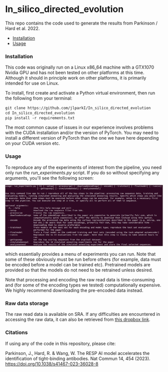 # In_silico_directed_evolution
This repo contains the code used to generate the results from Parkinson / Hard et al.
2022.

- [Installation](#Installation)
- [Usage](#Usage)

### Installation

This code was originally run on a Linux x86_64 machine with a GTX1070 Nvidia GPU
and has not been tested on other platforms at this time. Although it should in 
principle work on other platforms, it is primarily intended for use on Linux.

To install, first create and activate a Python virtual environment,
then run the following from your terminal:

```
git clone https://github.com/jlparkI/In_silico_directed_evolution
cd In_silico_directed_evolution
pip install -r requirements.txt
```

The most common cause of issues in our experience involves problems with the 
CUDA installation and/or the version of PyTorch. You may need to install a 
different version of PyTorch than the one we have here depending on your CUDA
version etc.

### Usage

To reproduce any of the experiments of interest from the pipeline, you need only
run the *run_experiments.py* script. If you do so without specifying any arguments, 
you'll see the following screen:

![argparse_args](results_and_resources/run_experiments.png)


which essentially provides a menu of experiments you can run. Note that some of these
obviously must be run before others (for example, data must be encoded before a model
can be trained etc). Pretrained models are provided so that the models do not need
to be retrained unless desired.

Note that processing and encoding the raw read data is time-consuming and (for
some of the encoding types we tested) computationally expensive. We highly recommend
downloading the pre-encoded data instead.

### Raw data storage

The raw read data is available on SRA. If any difficulties are encountered in
accessing the raw data, it can also be retrieved from
[this dropbox link](https://www.dropbox.com/sh/2iyxmsljo551cwy/AACetM27l1CbiIy7NV6a4mNra?dl=0).


### Citations

If using any of the code in this repository, please cite:

Parkinson, J., Hard, R. & Wang, W. The RESP AI model accelerates the identification of tight-binding antibodies.
Nat Commun 14, 454 (2023). https://doi.org/10.1038/s41467-023-36028-8
